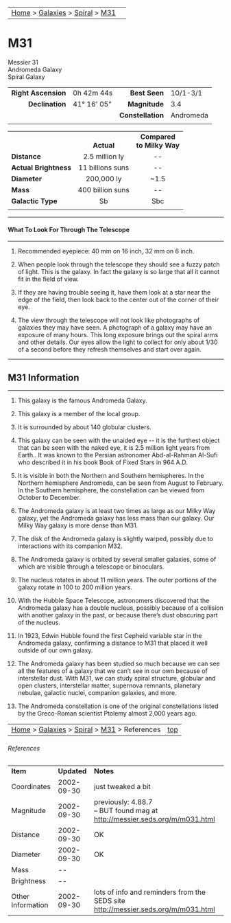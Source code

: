 <script src="/js/whatsup.js"></script>
<script type="text/javascript">
	var objectName ="M31"
	var objectDesc ="Andromeda<br/>Spiral Galaxy<br/>in the Constellation<br/>Andromeda"
	var objectImage="m31.jpg"
</script>

|    |    |
|:---|---:|
|[Home](/notes/#object-notes) > [Galaxies](/notes/#galaxies) > [Spiral](../!spiral-galaxy-info) > [M31](#m31)| <div id=whatsup></div> |

# M31
Messier 31<br/>
Andromeda Galaxy<br/>
Spiral Galaxy

|   |   |   |   |
|--:|:--|--:|:--|
|**Right Ascension**|0h 42m 44s|**Best Seen**|10/1-3/1|
|**Declination**|41&deg; 16' 05"	|**Magnitude**|3.4|
|   |   |**Constellation**|Andromeda|
|   |   |   |   |

|  |  |  |
|---|:--:|:--:|
|  |<br/>**Actual**|**Compared<br/>to Milky Way**|
|**Distance**|2.5 million ly|--|
|**Actual Brightness**|11 billions suns|--|
|**Diameter**|200,000 ly|~1.5|
|**Mass**|400 billion suns|--|
|**Galactic Type**|Sb|Sbc|
|  |  |  |

---
#### What To Look For Through The Telescope
---

1.  Recommended eyepiece: 40 mm on 16 inch, 32 mm on 6 inch.

1.  When people look through the telescope they should see a fuzzy patch of light.    This is the galaxy.  In fact the galaxy is so large that all it cannot fit in the field of view.
   
1.  If they are having trouble seeing it, have them look at a star near the edge of the field, then look back to the center out of the corner of their eye.
   
1.  The view through the telescope will not look like photographs of galaxies they may have seen.  A photograph of a galaxy may have an exposure of many hours.  This long exposure brings out the spiral arms and other details.  Our eyes allow the light to collect for only about 1/30 of a second before they refresh themselves and start over again.

---
## M31 Information
---

1.  This galaxy is the famous Andromeda Galaxy.

1.  This galaxy is a member of the local group.

1.  It is surrounded by about 140 globular clusters.

1.  This galaxy can be seen with the unaided eye -- it is the furthest object that can be seen with the naked eye, it is 2.5 million light years from Earth..  It was known to the Persian astronomer Abd-al-Rahman Al-Sufi who described it in his book Book of Fixed Stars in 964 A.D.  

1.  It is visible in both the Northern and Southern hemispheres. In the Northern hemisphere Andromeda, can be seen from August to February.  In the Southern hemisphere, the constellation can be viewed from October to December.

1.  The Andromeda galaxy is at least two times as large as our Milky Way galaxy, yet the Andromeda galaxy has less mass than our galaxy.  Our Milky Way galaxy is more dense than M31.

1.  The disk of the Andromeda galaxy is slightly warped, possibly due to interactions  with its companion M32.

1.  The Andromeda galaxy is orbited by several smaller galaxies, some of which are visible through a telescope or binoculars.

1.  The nucleus rotates in about 11 million years.  The outer portions of the galaxy rotate in 100 to 200 million years.

1.  With the Hubble Space Telescope, astronomers discovered that the Andromeda galaxy has a double nucleus, possibly because of a collision with another galaxy in the past, or because there’s dust obscuring part of the nucleus.

1.  In 1923, Edwin Hubble found the first Cepheid variable star in the Andromeda galaxy, confirming a distance to M31 that placed it well outside of our own galaxy.

1.  The Andromeda galaxy has been studied so much because we can see all the features of a galaxy that we can’t see in our own because of interstellar dust.  With M31, we can study spiral structure, globular and open clusters, interstellar matter, supernova remnants, planetary nebulae, galactic nuclei, companion galaxies, and more.

1.  The Andromeda constellation is one of the original constellations listed by the Greco-Roman scientist Ptolemy almost 2,000 years ago.

|    |    |
|:---|---:|
|[Home](/notes/#object-notes) > [Galaxies](/notes/#galaxies) > [Spiral](../!spiral-galaxy-info) > [M31](#m31) > References|[top](#m31)|

###### References
|   |   |   |
|---|---|---|
|**Item**|**Updated**|**Notes**|
|Coordinates|2002-09-30|just tweaked a bit|
|Magnitude|2002-09-30|previously: 4.88.7<br/>– BUT found mag at<br/> <http://messier.seds.org/m/m031.html>|
|Distance|2002-09-30|OK|
|Diameter|2002-09-30|OK|
|Mass|--|  |	
|Brightness|--|  |
|Other Information|2002-09-30|lots of info and reminders from the SEDS site <http://messier.seds.org/m/m031.html>|
